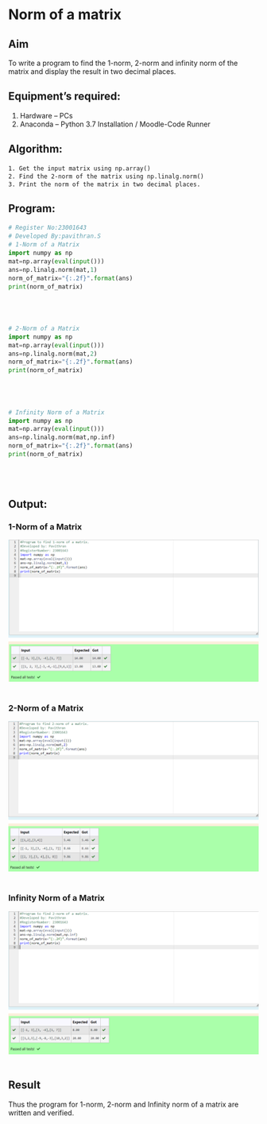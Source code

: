 # Norm of a matrix
## Aim
To write a program to find the 1-norm, 2-norm and infinity norm of the matrix and display the result in two decimal places.
## Equipment’s required:
1.	Hardware – PCs
2.	Anaconda – Python 3.7 Installation / Moodle-Code Runner
## Algorithm:
	1. Get the input matrix using np.array()   
    2. Find the 2-norm of the matrix using np.linalg.norm()
	3. Print the norm of the matrix in two decimal places.
## Program:
```Python
# Register No:23001643
# Developed By:pavithran.S
# 1-Norm of a Matrix
import numpy as np
mat=np.array(eval(input()))
ans=np.linalg.norm(mat,1)
norm_of_matrix="{:.2f}".format(ans)
print(norm_of_matrix)




# 2-Norm of a Matrix
import numpy as np
mat=np.array(eval(input()))
ans=np.linalg.norm(mat,2)
norm_of_matrix="{:.2f}".format(ans)
print(norm_of_matrix)




# Infinity Norm of a Matrix
import numpy as np
mat=np.array(eval(input()))
ans=np.linalg.norm(mat,np.inf)
norm_of_matrix="{:.2f}".format(ans)
print(norm_of_matrix)





```
## Output:
### 1-Norm of a Matrix
![output](/Screenshot%202023-08-07%20115432.png)
<br>
<br>

### 2-Norm of a Matrix
![output](/Screenshot%202023-08-07%20115514%202.png)
<br>
<br>

### Infinity Norm of a Matrix
![output](/Screenshot%202023-08-07%20115602%203.png)
<br>
<br>

## Result
Thus the program for 1-norm, 2-norm and Infinity norm of a matrix are written and verified.
